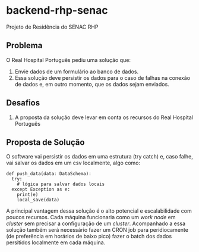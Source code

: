 # backend-rhp-senac
Projeto de Residência do SENAC RHP

## Problema

O Real Hospital Português pediu uma solução que:

1. Envie dados de um formulário ao banco de dados.
2. Essa solução deve persistir os dados para o caso de falhas na conexão de dados e, em outro momento, que os dados sejam enviados.

## Desafios

1. A proposta da solução deve levar em conta os recursos do Real Hospital Português

## Proposta de Solução

O software vai persistir os dados em uma estrutura (try catch) e, caso falhe, vai salvar os dados em um csv localmente, algo como:
```
def push_data(data: DataSchema):
  try:
    # lógica para salvar dados locais
  except Exception as e:
    print(e)
    local_save(data)
```
A principal vantagem dessa solução é o alto potencial e escalabilidade com poucos recursos. Cada máquina funcionaria como um *work node* em *cluster* sem precisar a configuração de um *cluster*.
Acompanhado a essa solução também será necessário fazer um CRON job para peridiocamente (de preferência em horários de baixo pico) fazer o batch dos dados persitidos localmente em cada máquina.


